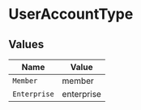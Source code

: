 # UserAccountType


## Values

| Name         | Value        |
| ------------ | ------------ |
| `Member`     | member       |
| `Enterprise` | enterprise   |